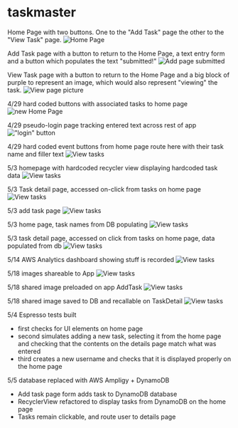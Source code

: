 # taskmaster


Home Page with two buttons. One to the "Add Task" page the other to the "View Task" page.
![Home Page](screenshots/home.PNG)

Add Task page with a button to return to the Home Page, a text entry form and a button which populates the text "submitted!"
![Add page submitted](screenshots/view_picture.PNG)

View Task page with a button to return to the Home Page and a big block of purple to represent an image, which would also represent "viewing" the task.
![View page picture](screenshots/view_submitted.PNG)

4/29 hard coded buttons with associated tasks to home page
![new Home Page](screenshots/home2.PNG)

4/29 pseudo-login page tracking entered text across rest of app
!["login" button](screenshots/screenshot.PNG)

4/29 hard coded event buttons from home page route here with their task name and filler text
![View tasks](screenshots/view_task.PNG)

5/3 homepage with hardcoded recycler view displaying hardcoded task data
![View tasks](screenshots/home3.PNG)

5/3 Task detail page, accessed on-click from tasks on home page
![View tasks](screenshots/detail.PNG)

5/3 add task page
![View tasks](screenshots/add_task.PNG)

5/3 home page, task names from DB populating
![View tasks](screenshots/home4.PNG)

5/3 task detail page, accessed on click from tasks on home page, data populated from db
![View tasks](screenshots/view_task2.PNG)

5/14 AWS Analytics dashboard showing stuff is recorded
![View tasks](screenshots/aws-analytics-dashboard.PNG)

5/18 images shareable to App
![View tasks](screenshots/share_image.PNG)

5/18 shared image preloaded on app AddTask
![View tasks](screenshots/share_display_addtask.PNG)

5/18 shared image saved to DB and recallable on TaskDetail
![View tasks](screenshots/share_taskdetail.PNG)

5/4 Espresso tests built
- first checks for UI elements on home page
- second simulates adding a new task, selecting it from the home page and checking that the contents on the details page match what was entered
- third creates a new username and checks that it is displayed properly on the home page 

5/5 database replaced with AWS Ampligy + DynamoDB
- Add task page form adds task to DynamoDB database
- RecyclerView refactored to display tasks from DynamoDB on the home page
- Tasks remain clickable, and route user to details page